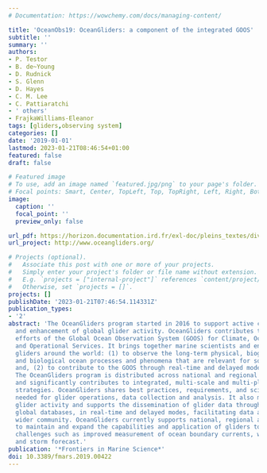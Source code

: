 ```yaml
---
# Documentation: https://wowchemy.com/docs/managing-content/

title: 'OceanObs19: OceanGliders: a component of the integrated GOOS'
subtitle: ''
summary: ''
authors:
- P. Testor
- B. de~Young
- D. Rudnick
- S. Glenn
- D. Hayes
- C. M. Lee
- C. Pattiaratchi
- ' others'
- FrajkaWilliams-Eleanor
tags: [gliders,observing system]
categories: []
date: '2019-01-01'
lastmod: 2023-01-21T08:46:54+01:00
featured: false
draft: false

# Featured image
# To use, add an image named `featured.jpg/png` to your page's folder.
# Focal points: Smart, Center, TopLeft, Top, TopRight, Left, Right, BottomLeft, Bottom, BottomRight.
image:
  caption: ''
  focal_point: ''
  preview_only: false

url_pdf: https://horizon.documentation.ird.fr/exl-doc/pleins_textes/divers19-10/010077062.pdf
url_project: http://www.oceangliders.org/

# Projects (optional).
#   Associate this post with one or more of your projects.
#   Simply enter your project's folder or file name without extension.
#   E.g. `projects = ["internal-project"]` references `content/project/deep-learning/index.md`.
#   Otherwise, set `projects = []`.
projects: []
publishDate: '2023-01-21T07:46:54.114331Z'
publication_types:
- '2'
abstract: 'The OceanGliders program started in 2016 to support active coordination
  and enhancement of global glider activity. OceanGliders contributes to the international
  efforts of the Global Ocean Observation System (GOOS) for Climate, Ocean Health,
  and Operational Services. It brings together marine scientists and engineers operating
  gliders around the world: (1) to observe the long-term physical, biogeochemical,
  and biological ocean processes and phenomena that are relevant for societal applications;
  and, (2) to contribute to the GOOS through real-time and delayed mode data dissemination.
  The OceanGliders program is distributed across national and regional observing systems
  and significantly contributes to integrated, multi-scale and multi-platform sampling
  strategies. OceanGliders shares best practices, requirements, and scientific knowledge
  needed for glider operations, data collection and analysis. It also monitors global
  glider activity and supports the dissemination of glider data through regional and
  global databases, in real-time and delayed modes, facilitating data access to the
  wider community. OceanGliders currently supports national, regional and global initiatives
  to maintain and expand the capabilities and application of gliders to meet key global
  challenges such as improved measurement of ocean boundary currents, water transformation
  and storm forecast.'
publication: '*Frontiers in Marine Science*'
doi: 10.3389/fmars.2019.00422
---
```

